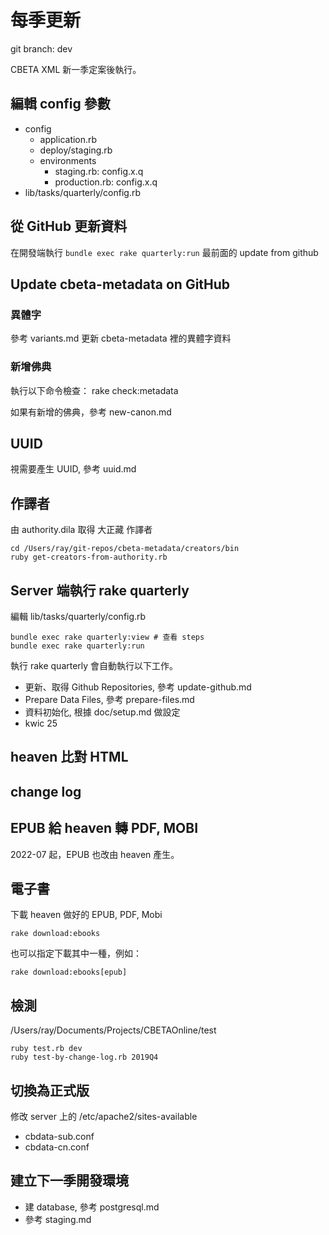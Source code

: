 # 每季更新

git branch: dev

CBETA XML 新一季定案後執行。

## 編輯 config 參數

* config
  * application.rb
  * deploy/staging.rb
  * environments
    * staging.rb: config.x.q
    * production.rb: config.x.q
* lib/tasks/quarterly/config.rb

## 從 GitHub 更新資料

在開發端執行 `bundle exec rake quarterly:run` 最前面的 update from github

## Update cbeta-metadata on GitHub

### 異體字

參考 variants.md 更新 cbeta-metadata 裡的異體字資料

### 新增佛典

執行以下命令檢查：
    rake check:metadata

如果有新增的佛典，參考 new-canon.md

## UUID

視需要產生 UUID, 參考 uuid.md

## 作譯者

由 authority.dila 取得 大正藏 作譯者

    cd /Users/ray/git-repos/cbeta-metadata/creators/bin
    ruby get-creators-from-authority.rb

## Server 端執行 rake quarterly

編輯 lib/tasks/quarterly/config.rb

    bundle exec rake quarterly:view # 查看 steps
    bundle exec rake quarterly:run

執行 rake quarterly 會自動執行以下工作。

* 更新、取得 Github Repositories, 參考 update-github.md
* Prepare Data Files, 參考 prepare-files.md
* 資料初始化, 根據 doc/setup.md 做設定
* kwic 25

## heaven 比對 HTML

## change log

## EPUB 給 heaven 轉 PDF, MOBI

2022-07 起，EPUB 也改由 heaven 產生。

## 電子書

下載 heaven 做好的 EPUB, PDF, Mobi

    rake download:ebooks

也可以指定下載其中一種，例如：

    rake download:ebooks[epub]

## 檢測

/Users/ray/Documents/Projects/CBETAOnline/test

    ruby test.rb dev
    ruby test-by-change-log.rb 2019Q4

## 切換為正式版

修改 server 上的 /etc/apache2/sites-available
  * cbdata-sub.conf
  * cbdata-cn.conf

## 建立下一季開發環境

* 建 database, 參考 postgresql.md
* 參考 staging.md
